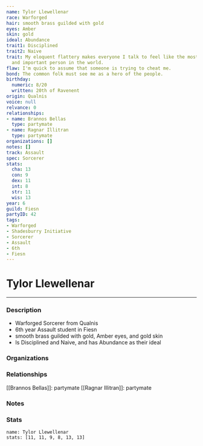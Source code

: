 ```yaml
---
name: Tylor Llewellenar
race: Warforged
hair: smooth brass guilded with gold
eyes: Amber
skin: gold
ideal: Abundance
trait1: Disciplined
trait2: Naive
trait: My eloquent flattery makes everyone I talk to feel like the most wonderful
  and important person in the world.
flaw: I'm quick to assume that someone is trying to cheat me.
bond: The common folk must see me as a hero of the people.
birthday:
  numeric: 8/20
  written: 20th of Ravenent
origin: Qualnis
voice: null
relvance: 0
relationships:
- name: Brannos Bellas
  type: partymate
- name: Ragnar Illitran
  type: partymate
organizations: []
notes: []
track: Assault
spec: Sorcerer
stats:
  cha: 13
  con: 9
  dex: 11
  int: 8
  str: 11
  wis: 13
year: 6
guild: Fiesn
partyID: 42
tags:
- Warforged
- Shadesburry Initiative
- Sorcerer
- Assault
- 6th
- Fiesn
---
```

# Tylor Llewellenar
---
### Description
- Warforged Sorcerer from Qualnis
- 6th year Assault student in Fiesn
- smooth brass guilded with gold, Amber eyes, and gold skin
- Is Disciplined and Naive, and has Abundance as their ideal

### Organizations

### Relationships
[[Brannos Bellas]]: partymate
[[Ragnar Illitran]]: partymate

### Notes

### Stats
```statblock
name: Tylor Llewellenar
stats: [11, 11, 9, 8, 13, 13]
```